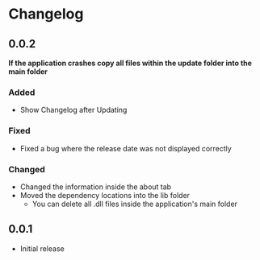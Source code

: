 # Changelog
## 0.0.2
**If the application crashes copy all files within the update folder into the main folder**
### Added
* Show Changelog after Updating
### Fixed
* Fixed a bug where the release date was not displayed correctly
### Changed
* Changed the information inside the about tab
* Moved the dependency locations into the lib folder
  * You can delete all .dll files inside the application's main folder
## 0.0.1
* Initial release
